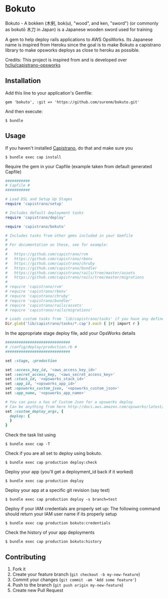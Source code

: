 # Bokuto

Bokuto - A bokken (木剣, bok(u), "wood", and ken, "sword") (or commonly as bokutō 木刀 in Japan) is a Japanese wooden sword used for training

A gem to help deploy rails applications to AWS OpsWorks. Its Japanese name is inspired from Heroku since the goal is to make Bokuto a capistrano library to make opsworks deploys as close to heroku as possible.

Credits: This project is inspired from and is developed over [hcliu/capistrano-opsworks](https://github.com/hcliu/capistrano-opsworks)

## Installation

Add this line to your application's Gemfile:

    gem 'bokuto', :git => 'https://github.com/surenm/bokuto.git'

And then execute:

    $ bundle

## Usage

If you haven't installed [Capistrano](https://github.com/capistrano/capistrano), do that and make sure you 

    $ bundle exec cap install

Require the gem in your Capfile (example taken from default generated Capfile)

```ruby
###########
# Capfile #
###########

# Load DSL and Setup Up Stages
require 'capistrano/setup'

# Includes default deployment tasks
require 'capistrano/deploy'

require 'capistrano/bokuto'

# Includes tasks from other gems included in your Gemfile
#
# For documentation on these, see for example:
#
#   https://github.com/capistrano/rvm
#   https://github.com/capistrano/rbenv
#   https://github.com/capistrano/chruby
#   https://github.com/capistrano/bundler
#   https://github.com/capistrano/rails/tree/master/assets
#   https://github.com/capistrano/rails/tree/master/migrations
#
# require 'capistrano/rvm'
# require 'capistrano/rbenv'
# require 'capistrano/chruby'
# require 'capistrano/bundler'
# require 'capistrano/rails/assets'
# require 'capistrano/rails/migrations'

# Loads custom tasks from `lib/capistrano/tasks' if you have any defined.
Dir.glob('lib/capistrano/tasks/*.cap').each { |r| import r }
```

In the appropriate stage deploy file, add your OpsWorks details
```ruby
#############################
# /config/deploy/production.rb #
#############################

set :stage, :production

set :access_key_id, '<aws_access_key_id>'
set :secret_access_key, '<aws_secret_access_key>'
set :stack_id, '<opsworks_stack_id>'
set :app_id, '<opsworks_app_id>'
set :opsworks_custom_json, '<opsworks_custom_json>'
set :app_name, '<opsworks_app_name>'

# You can pass a has of Custom Json for a opsworks deploy
# Can be anything from here http://docs.aws.amazon.com/opsworks/latest/userguide/attributes-json-deploy.html#attributes-json-deploy-app-scm
set :custom_deploy_args, {
  deploy: {
  }
}
```

Check the task list using

    $ bundle exec cap -T

Check if you are all set to deploy using bokuto.

    $ bundle exec cap production deploy:check

Deploy your app (you'll get a deployment_id back if it worked)

    $ bundle exec cap production deploy

Deploy your app at a specific git revision (say test)

    $ bundle exec cap production deploy -s branch=test

Deploy if your IAM credentials are properly set up: 
The following command should return your IAM user name if its properly setup

    $ bundle exec cap production bokuto:credentials

Check the history of your app deployments

    $ bundle exec cap production bokuto:history

## Contributing

1. Fork it
2. Create your feature branch (`git checkout -b my-new-feature`)
3. Commit your changes (`git commit -am 'Add some feature'`)
4. Push to the branch (`git push origin my-new-feature`)
5. Create new Pull Request